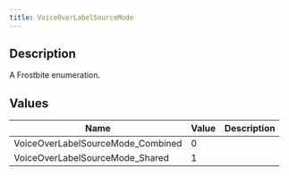 ```yaml
---
title: VoiceOverLabelSourceMode
---
```

## Description

A Frostbite enumeration.

## Values

| Name                               | Value | Description |
| ---------------------------------- | ----- | ----------- |
| VoiceOverLabelSourceMode\_Combined | 0     |             |
| VoiceOverLabelSourceMode\_Shared   | 1     |             |
